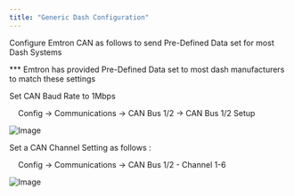 ```yaml
---
title: "Generic Dash Configuration"
---
```


Configure Emtron CAN as follows to send Pre-Defined Data set for most Dash Systems


\*\*\* Emtron has provided Pre-Defined Data set to most dash manufacturers to match these settings&nbsp;


Set CAN Baud Rate to 1Mbps&nbsp;


&nbsp; &nbsp; Config -\> Communications -\> CAN Bus 1/2 -\> CAN Bus 1/2 Setup


![Image](</lib/NewItem358.png>)


Set a CAN Channel Setting as follows :&nbsp;


&nbsp; &nbsp; Config -\> Communications -\> CAN Bus 1/2 - Channel 1-6


![Image](</lib/NewItem359.png>)

